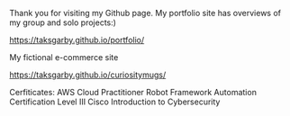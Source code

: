 Thank you for visiting my Github page. 
My portfolio site has overviews of my group and solo projects:) 

https://taksgarby.github.io/portfolio/
<br/>

My fictional e-commerce site<br/>

https://taksgarby.github.io/curiositymugs/
<br/>

Cerfiticates:
AWS Cloud Practitioner
Robot Framework Automation Certification Level III
Cisco Introduction to Cybersecurity 
